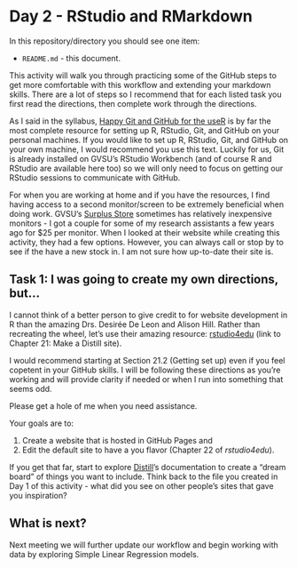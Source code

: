 Day 2 - RStudio and RMarkdown
================

In this repository/directory you should see one item:

- `README.md` - this document.

This activity will walk you through practicing some of the GitHub steps
to get more comfortable with this workflow and extending your markdown
skills. There are a lot of steps so I recommend that for each listed
task you first read the directions, then complete work through the
directions.

As I said in the syllabus, [Happy Git and GitHub for the
useR](http://happygitwithr.com/) is by far the most complete resource
for setting up R, RStudio, Git, and GitHub on your personal machines. If
you would like to set up R, RStudio, Git, and GitHub on your own
machine, I would recommend you use this text. Luckily for us, Git is
already installed on GVSU’s RStudio Workbench (and of course R and
RStudio are available here too) so we will only need to focus on getting
our RStudio sessions to communicate with GitHub.

For when you are working at home and if you have the resources, I find
having access to a second monitor/screen to be extremely beneficial when
doing work. GVSU’s [Surplus Store](https://www.gvsusurplusstore.com/)
sometimes has relatively inexpensive monitors - I got a couple for some
of my research assistants a few years ago for \$25 per monitor. When I
looked at their website while creating this activity, they had a few
options. However, you can always call or stop by to see if the have a
new stock in. I am not sure how up-to-date their site is.

## Task 1: I was going to create my own directions, but…

I cannot think of a better person to give credit to for website
development in R than the amazing Drs. Desirée De Leon and Alison Hill.
Rather than recreating the wheel, let’s use their amazing resource:
[rstudio4edu](https://rstudio4edu.github.io/rstudio4edu-book/make-distill.html)
(link to Chapter 21: Make a Distill site).

I would recommend starting at Section 21.2 (Getting set up) even if you
feel copetent in your GitHub skills. I will be following these
directions as you’re working and will provide clarity if needed or when
I run into something that seems odd.

Please get a hole of me when you need assistance.

Your goals are to:

1.  Create a website that is hosted in GitHub Pages and
2.  Edit the default site to have a you flavor (Chapter 22 of
    *rstudio4edu*).

If you get that far, start to explore
[Distill](https://rstudio.github.io/distill/website.html)’s
documentation to create a “dream board” of things you want to include.
Think back to the file you created in Day 1 of this activity - what did
you see on other people’s sites that gave you inspiration?

## What is next?

Next meeting we will further update our workflow and begin working with
data by exploring Simple Linear Regression models.
